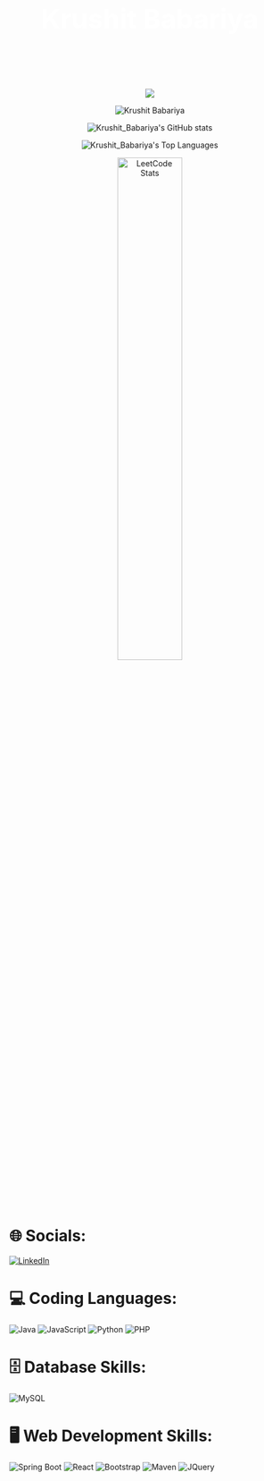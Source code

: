 <!-- Main container with background GIF -->
<div style="background: url('https://media.giphy.com/media/9bTjZrytydVRK/giphy.gif') center/cover no-repeat; padding: 50px 0; text-align: center;">

  <h1 style="color: white; font-size: 48px; font-weight: bold;"> Krushit Babariya </h1>

</div>


<p align="center">
<img src="https://camo.githubusercontent.com/e11d3a30f1e52494559589d1d800ce30e29cfd6df48b950e1a0c757e2694d13c/68747470733a2f2f726561646d652d747970696e672d7376672e6865726f6b756170702e636f6d2f3f6c696e65733d596f6f6f6f6f6f6f6f6f6f6f6f6f6f6f6f3b57656c636f6d652b746f2b6d792b70726f66696c65213b486176652b612b6c6f6f6b2b61726f756e642126666f6e743d46697261253230436f646526636f6c6f723d2532334436324637392663656e7465723d747275652677696474683d323830266865696768743d3530" data-canonical-src="https://readme-typing-svg.herokuapp.com/?lines=Yoooooooooooooooo;Welcome+to+my+profile!;Have+a+look+around!&amp;font=Fira%20Code&amp;color=%23D62F79&amp;center=true&amp;width=280&amp;height=50" style="max-width: 100%;">

</p>
<p align="center">
  <img src="https://komarev.com/ghpvc/?username=Krushit-Babariya&label=Profile%20views&color=0e75b6&style=flat" alt="Krushit Babariya" />
</p>

<p align="center">
  <img src="https://github-readme-stats.vercel.app/api?username=Krushit-Babariya&show_icons=true&theme=tokyonight&count_private=true" alt="Krushit_Babariya's GitHub stats"/>
</p>

<p align="center">
  <img src="https://github-readme-stats.vercel.app/api/top-langs/?username=Krushit-Babariya&langs_count=5&theme=tokyonight&layout=compact" alt="Krushit_Babariya's Top Languages" />
</p>

<p align="center">
  <img width="48%" src="https://leetcode.card.workers.dev/Krushit_40_?theme=dark&amp;font=baloo&amp;extension=null&amp;border=4&amp;border_radius=10" alt="LeetCode Stats" style="max-width: 100%;" />
</p>

# 🌐 Socials:
[![LinkedIn](https://skillicons.dev/icons?i=linkedin)](https://www.linkedin.com/in/krushit-babariya-8a81b62b0?utm_source=share&utm_campaign=share_via&utm_content=profile&utm_medium=android_app)

# 💻 Coding Languages:
![Java](https://skillicons.dev/icons?i=java)
![JavaScript](https://skillicons.dev/icons?i=javascript)
![Python](https://skillicons.dev/icons?i=python)
![PHP](https://skillicons.dev/icons?i=php)

# 🗄️ Database Skills:
![MySQL](https://skillicons.dev/icons?i=mysql)

# 🖥️ Web Development Skills:
![Spring Boot](https://skillicons.dev/icons?i=spring)
![React](https://skillicons.dev/icons?i=react)
![Bootstrap](https://skillicons.dev/icons?i=bootstrap)
![Maven](https://skillicons.dev/icons?i=maven)
![JQuery](https://skillicons.dev/icons?i=jquery)
